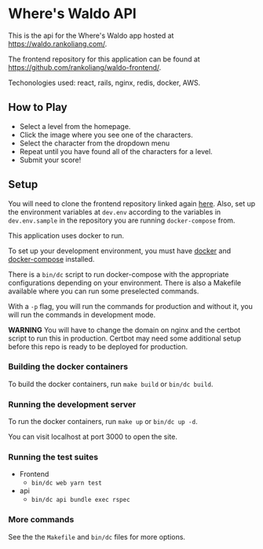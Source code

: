 # Where's Waldo API

This is the api for the Where's Waldo app hosted at https://waldo.rankoliang.com/.

The frontend repository for this application can be found at https://github.com/rankoliang/waldo-frontend/.

Techonologies used: react, rails, nginx, redis, docker, AWS.

## How to Play

- Select a level from the homepage.
- Click the image where you see one of the characters.
- Select the character from the dropdown menu
- Repeat until you have found all of the characters for a level.
- Submit your score!

## Setup

You will need to clone the frontend repository linked again [here](https://github.com/rankoliang/waldo-frontend/).
Also, set up the environment variables at `dev.env` according to the variables in `dev.env.sample` in the repository
you are running `docker-compose` from.

This application uses docker to run.

To set up your development environment, you must have
[docker](https://docs.docker.com/get-docker/) and [docker-compose](https://docs.docker.com/compose/install/) installed.

There is a `bin/dc` script to run docker-compose with the appropriate configurations depending on your environment.
There is also a Makefile available where you can run some preselected commands.

With a `-p` flag, you will run the commands for production and without it, you will run the commands in development mode.

**WARNING** You will have to change the domain on nginx and the certbot script to run this in production. Certbot may
need some additional setup before this repo is ready to be deployed for production.

### Building the docker containers

To build the docker containers, run `make build` or `bin/dc build`.

### Running the development server

To run the docker containers, run `make up` or `bin/dc up -d`.

You can visit localhost at port 3000 to open the site.

### Running the test suites

- Frontend
  - `bin/dc web yarn test`
- api
  - `bin/dc api bundle exec rspec`

### More commands

See the the `Makefile` and `bin/dc` files for more options.
